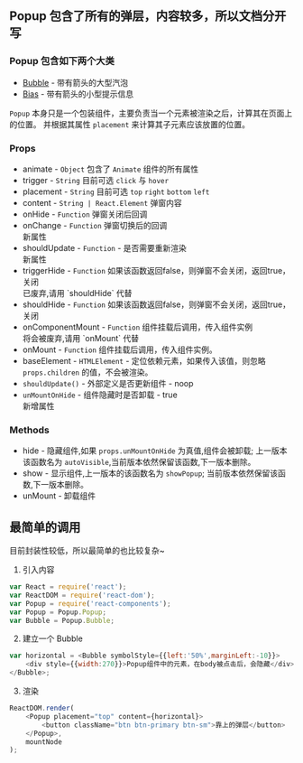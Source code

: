 ## Popup 包含了所有的弹层，内容较多，所以文档分开写

### Popup 包含如下两个大类
  + [Bubble](./bubble.html "右键新开窗口打开") - 带有箭头的大型汽泡
  + [Bias](./bias.html "右键新开窗口打开") - 带有箭头的小型提示信息

`Popup` 本身只是一个包装组件，主要负责当一个元素被渲染之后，计算其在页面上的位置。
并根据其属性 `placement` 来计算其子元素应该放置的位置。

### Props
 + animate - `Object` 包含了 `Animate` 组件的所有属性
 + trigger - `String` 目前可选 `click` 与 `hover`
 + placement - `String` 目前可选 `top` `right` `bottom` `left`
 + content - `String | React.Element` 弹窗内容
 + onHide - `Function` 弹窗关闭后回调
 + onChange - `Function` 弹窗切换后的回调 <div class="info">新属性</div>
 + shouldUpdate - `Function` - 是否需要重新渲染 <div class="info">新属性</div>
 + triggerHide - `Function` 如果该函数返回false，则弹窗不会关闭，返回true，关闭
   <div class="error">已废弃,请用 `shouldHide` 代替</div>
 + shouldHide - `Function` 如果该函数返回false，则弹窗不会关闭，返回true，关闭
 + onComponentMount - `Function` 组件挂载后调用，传入组件实例
   <div class="warning">将会被废弃,请用 `onMount` 代替</div>
 + onMount - `Function` 组件挂载后调用，传入组件实例。
 + baseElement - `HTMLElement` - 定位依赖元素，如果传入该值，则忽略
   `props.children` 的值，不会被渲染。
 + `shouldUpdate()` - 外部定义是否更新组件 - noop
 + `unMountOnHide` - 组件隐藏时是否卸载 - true <div class="info">新增属性</div>

### Methods
+ hide - 隐藏组件,如果 `props.unMountOnHide` 为真值,组件会被卸载;
  上一版本该函数名为 `autoVisible`,当前版本依然保留该函数,下一版本删除。
+ show - 显示组件,上一版本的该函数名为 `showPopup`;
  当前版本依然保留该函数,下一版本删除。
+ unMount - 卸载组件

## 最简单的调用
目前封装性较低，所以最简单的也比较复杂~

1. 引入内容
```Javascript
var React = require('react');
var ReactDOM = require('react-dom');
var Popup = require('react-components');
var Popup = Popup.Popup;
var Bubble = Popup.Bubble;
```

2. 建立一个 Bubble
```JavaScript
var horizontal = <Bubble symbolStyle={{left:'50%',marginLeft:-10}}>
    <div style={{width:270}}>Popup组件中的元素，在body被点击后，会隐藏</div>
</Bubble>;
```

3. 渲染
```JavaScript
ReactDOM.render(
    <Popup placement="top" content={horizontal}>
        <button className="btn btn-primary btn-sm">靠上的弹层</button>
    </Popup>,
    mountNode
);
```